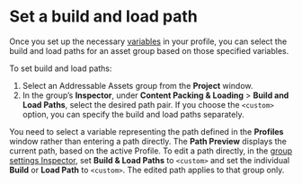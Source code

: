 # Set a build and load path

Once you set up the necessary [variables](ProfileVariables.md) in your profile, you can select the build and load paths for an asset group based on those specified variables.

To set build and load paths:

1. Select an Addressable Assets group from the __Project__ window.
2. In the group’s __Inspector__, under __Content Packing & Loading__ > __Build and Load Paths__, select the desired path pair. If you choose the `<custom>` option, you can specify the build and load paths separately.

You need to select a variable representing the path defined in the __Profiles__ window rather than entering a path directly. The __Path Preview__ displays the current path, based on the active Profile. To edit a path directly, in the [group settings Inspector](GroupSchemas.md), set __Build & Load Paths__ to `<custom>` and set the individual __Build__ or __Load Path__ to `<custom>`. The edited path applies to that group only.
